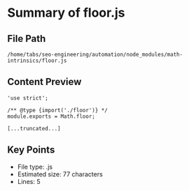 # Summary of floor.js
  
## File Path
`/home/tabs/seo-engineering/automation/node_modules/math-intrinsics/floor.js`

## Content Preview
```
'use strict';

/** @type {import('./floor')} */
module.exports = Math.floor;

[...truncated...]
```

## Key Points
- File type: .js
- Estimated size: 77 characters
- Lines: 5

